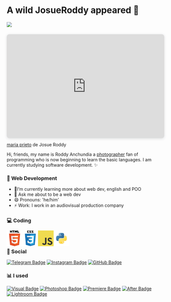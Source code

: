 # A wild JosueRoddy appeared 👋

<img align="center" src="https://media.giphy.com/media/13HgwGsXF0aiGY/giphy.gif">

<div style="position: relative; width: 100%; height: 0; padding-top: 56.2500%;
 padding-bottom: 48px; box-shadow: 0 2px 8px 0 rgba(63,69,81,0.16); margin-top: 1.6em; margin-bottom: 0.9em; overflow: hidden;
 border-radius: 8px; will-change: transform;">
  <iframe loading="lazy" style="position: absolute; width: 100%; height: 100%; top: 0; left: 0; border: none; padding: 0;margin: 0;"
    src="https:&#x2F;&#x2F;www.canva.com&#x2F;design&#x2F;DAEz486YGTY&#x2F;view?embed" allowfullscreen="allowfullscreen" allow="fullscreen">
  </iframe>
</div>
<a href="https:&#x2F;&#x2F;www.canva.com&#x2F;design&#x2F;DAEz486YGTY&#x2F;view?utm_content=DAEz486YGTY&amp;utm_campaign=designshare&amp;utm_medium=embeds&amp;utm_source=link" target="_blank" rel="noopener">maria prieto</a> de Josue Roddy


Hi, friends, my name is Roddy Anchundia a [photographer] fan of programming who is now beginning to learn the basic languages. I am currently studying software development. ✨

### 🌱 Web Development 


- 📕I’m currently learning more about web dev, english and POO
- 💬 Ask me about to be a web dev
- 😄 Pronouns: 'he/him'
- ⚡ Work: I work in an audiovisual production company

### 💻 Coding 
<img align="left" alt="HTML5" width="50px" src="https://raw.githubusercontent.com/github/explore/80688e429a7d4ef2fca1e82350fe8e3517d3494d/topics/html/html.png" />

<img align="left" alt="CSS" width="50px" src="https://raw.githubusercontent.com/github/explore/80688e429a7d4ef2fca1e82350fe8e3517d3494d/topics/css/css.png"/>

<img align="left" alt="JAVASCRIPT" width="50px" src="https://raw.githubusercontent.com/github/explore/80688e429a7d4ef2fca1e82350fe8e3517d3494d/topics/javascript/javascript.png" />

<img align="left" alt="JAVASCRIPT" width="50px" src="https://raw.githubusercontent.com/github/explore/80688e429a7d4ef2fca1e82350fe8e3517d3494d/topics/python/python.png" />

<br/>

<br/>

### 🤝 Social


[![Telegram Badge](https://img.shields.io/badge/Telegram-2CA5E0?style=for-the-badge&logo=telegram&logoColor=white&link=https://t.me/josueroddy)](https://t.me/josueroddy)
[![Instagram Badge](https://img.shields.io/badge/Instagram-E4405F?style=for-the-badge&logo=instagram&logoColor=white&link=https://www.instagram.com/josueroddy/)](https://www.instagram.com/josueroddy/)
[![GitHub Badge](https://img.shields.io/badge/GitHub-100000?style=for-the-badge&logo=github&logoColor=white&link=https://github.com/RoddyAnchundia)](https://github.com/RoddyAnchundia)




### 📊 I used


[![Visual Badge](https://img.shields.io/badge/Visual_studio-1A75C8?style=for-the-badge&logo=visualstudio&logoColor=white&link=https://code.visualstudio.com/?wt.mc_id=vscom_downloads)](https://code.visualstudio.com/?wt.mc_id=vscom_downloads)
[![Photoshop Badge](https://img.shields.io/badge/Photoshop-4169E1?style=for-the-badge&logo=adobephotoshop&logoColor=white&link=https://www.adobe.com/la/products/photoshop.html?sdid=KQPQZ&mv=search&ef_id=CjwKCAiAiKuOBhBQEiwAId_sK6fVUI2mjuWQv4mWbrv1Bnnpt0Pq6oGJ01o1nQhqoufkb1pfPHDtghoCdasQAvD_BwE:G:s&s_kwcid=AL!3085!3!473120598120!e!!g!!descargar%20photoshop!9499870550!97813451238)](https://www.adobe.com/la/products/photoshop.html?sdid=KQPQZ&mv=search&ef_id=CjwKCAiAiKuOBhBQEiwAId_sK6fVUI2mjuWQv4mWbrv1Bnnpt0Pq6oGJ01o1nQhqoufkb1pfPHDtghoCdasQAvD_BwE:G:s&s_kwcid=AL!3085!3!473120598120!e!!g!!descargar%20photoshop!9499870550!97813451238)
[![Premiere Badge](https://img.shields.io/badge/Premiere_pro-7A3ADA?style=for-the-badge&logo=adobepremierepro&logoColor=white&link=https://www.adobe.com/la/products/premiere.html?sdid=KQPRY&mv=search&ef_id=CjwKCAiAiKuOBhBQEiwAId_sK9zkjwc2UzGYI6NP-1h_1R7IuJ-2EYvAp7QI6AFl2m_s7e673XPurhoCDPsQAvD_BwE:G:s&s_kwcid=AL!3085!3!442303212699!e!!g!!premiere%20pro!9499870688!97813424878)](https://www.adobe.com/la/products/premiere.html?sdid=KQPRY&mv=search&ef_id=CjwKCAiAiKuOBhBQEiwAId_sK9zkjwc2UzGYI6NP-1h_1R7IuJ-2EYvAp7QI6AFl2m_s7e673XPurhoCDPsQAvD_BwE:G:s&s_kwcid=AL!3085!3!442303212699!e!!g!!premiere%20pro!9499870688!97813424878)
[![After Badge](https://img.shields.io/badge/After_effects-A910A7?style=for-the-badge&logo=adobeaftereffects&logoColor=white&link=https://www.adobe.com/la/products/aftereffects.html?sdid=KQPRU&mv=search&ef_id=CjwKCAiAiKuOBhBQEiwAId_sKxHogBcHaUbylH2hFWBdix_hPh58K_j4dlHnhS9l48obAkA5eLKdhRoC0NEQAvD_BwE:G:s&s_kwcid=AL!3085!3!459876013380!e!!g!!after%20effect!9499870787!97813411118)](https://www.adobe.com/la/products/aftereffects.html?sdid=KQPRU&mv=search&ef_id=CjwKCAiAiKuOBhBQEiwAId_sKxHogBcHaUbylH2hFWBdix_hPh58K_j4dlHnhS9l48obAkA5eLKdhRoC0NEQAvD_BwE:G:s&s_kwcid=AL!3085!3!459876013380!e!!g!!after%20effect!9499870787!97813411118)
[![Lightroom Badge](https://img.shields.io/badge/Lightroom-065CD6?style=for-the-badge&logo=adobelightroom&logoColor=white&link=https://www.adobe.com/la/products/photoshop-lightroom.html?sdid=KQPQZ&mv=search&ef_id=CjwKCAiAiKuOBhBQEiwAId_sK5FzqBldL7fcshnGjh-1Ad1-l5seXUwbEIB6wbz0A0St-iudXB-Q9BoCMRMQAvD_BwE:G:s&s_kwcid=AL!3085!3!459896392444!e!!g!!lightroom!9499870559!97813450558)](https://www.adobe.com/la/products/photoshop-lightroom.html?sdid=KQPQZ&mv=search&ef_id=CjwKCAiAiKuOBhBQEiwAId_sK5FzqBldL7fcshnGjh-1Ad1-l5seXUwbEIB6wbz0A0St-iudXB-Q9BoCMRMQAvD_BwE:G:s&s_kwcid=AL!3085!3!459896392444!e!!g!!lightroom!9499870559!97813450558)








<!--  Links -->
[photographer]: https://www.instagram.com/josueroddy/